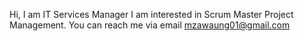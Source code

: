 Hi, I am IT Services Manager
I am interested in Scrum Master Project Management.
You can reach me via email mzawaung01@gmail.com
